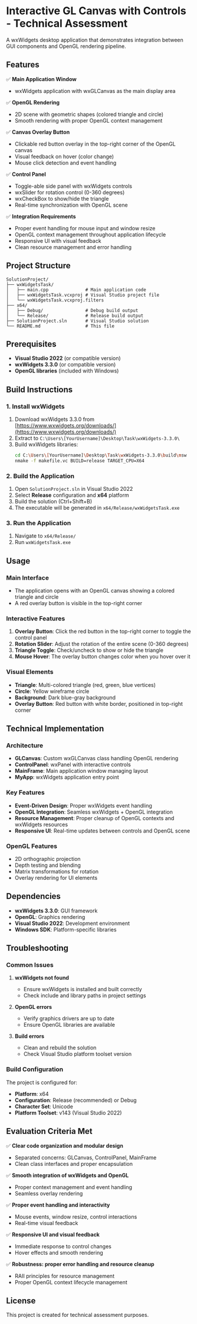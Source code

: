 # Interactive GL Canvas with Controls - Technical Assessment

A wxWidgets desktop application that demonstrates integration between GUI components and OpenGL rendering pipeline.

## Features

✅ **Main Application Window**
- wxWidgets application with wxGLCanvas as the main display area

✅ **OpenGL Rendering**
- 2D scene with geometric shapes (colored triangle and circle)
- Smooth rendering with proper OpenGL context management

✅ **Canvas Overlay Button**
- Clickable red button overlay in the top-right corner of the OpenGL canvas
- Visual feedback on hover (color change)
- Mouse click detection and event handling

✅ **Control Panel**
- Toggle-able side panel with wxWidgets controls
- wxSlider for rotation control (0-360 degrees)
- wxCheckBox to show/hide the triangle
- Real-time synchronization with OpenGL scene

✅ **Integration Requirements**
- Proper event handling for mouse input and window resize
- OpenGL context management throughout application lifecycle
- Responsive UI with visual feedback
- Clean resource management and error handling

## Project Structure

```
SolutionProject/
├── wxWidgetsTask/
│   ├── main.cpp              # Main application code
│   ├── wxWidgetsTask.vcxproj # Visual Studio project file
│   └── wxWidgetsTask.vcxproj.filters
├── x64/
│   ├── Debug/                # Debug build output
│   └── Release/              # Release build output
├── SolutionProject.sln       # Visual Studio solution
└── README.md                 # This file
```

## Prerequisites

- **Visual Studio 2022** (or compatible version)
- **wxWidgets 3.3.0** (or compatible version)
- **OpenGL libraries** (included with Windows)

## Build Instructions

### 1. Install wxWidgets

1. Download wxWidgets 3.3.0 from [https://www.wxwidgets.org/downloads/](https://www.wxwidgets.org/downloads/)
2. Extract to `C:\Users\[YourUsername]\Desktop\Task\wxWidgets-3.3.0\`
3. Build wxWidgets libraries:
   ```bash
   cd C:\Users\[YourUsername]\Desktop\Task\wxWidgets-3.3.0\build\msw
   nmake -f makefile.vc BUILD=release TARGET_CPU=X64
   ```

### 2. Build the Application

1. Open `SolutionProject.sln` in Visual Studio 2022
2. Select **Release** configuration and **x64** platform
3. Build the solution (Ctrl+Shift+B)
4. The executable will be generated in `x64/Release/wxWidgetsTask.exe`

### 3. Run the Application

1. Navigate to `x64/Release/`
2. Run `wxWidgetsTask.exe`

## Usage

### Main Interface
- The application opens with an OpenGL canvas showing a colored triangle and circle
- A red overlay button is visible in the top-right corner

### Interactive Features
1. **Overlay Button**: Click the red button in the top-right corner to toggle the control panel
2. **Rotation Slider**: Adjust the rotation of the entire scene (0-360 degrees)
3. **Triangle Toggle**: Check/uncheck to show or hide the triangle
4. **Mouse Hover**: The overlay button changes color when you hover over it

### Visual Elements
- **Triangle**: Multi-colored triangle (red, green, blue vertices)
- **Circle**: Yellow wireframe circle
- **Background**: Dark blue-gray background
- **Overlay Button**: Red button with white border, positioned in top-right corner

## Technical Implementation

### Architecture
- **GLCanvas**: Custom wxGLCanvas class handling OpenGL rendering
- **ControlPanel**: wxPanel with interactive controls
- **MainFrame**: Main application window managing layout
- **MyApp**: wxWidgets application entry point

### Key Features
- **Event-Driven Design**: Proper wxWidgets event handling
- **OpenGL Integration**: Seamless wxWidgets + OpenGL integration
- **Resource Management**: Proper cleanup of OpenGL contexts and wxWidgets resources
- **Responsive UI**: Real-time updates between controls and OpenGL scene

### OpenGL Features
- 2D orthographic projection
- Depth testing and blending
- Matrix transformations for rotation
- Overlay rendering for UI elements

## Dependencies

- **wxWidgets 3.3.0**: GUI framework
- **OpenGL**: Graphics rendering
- **Visual Studio 2022**: Development environment
- **Windows SDK**: Platform-specific libraries

## Troubleshooting

### Common Issues

1. **wxWidgets not found**
   - Ensure wxWidgets is installed and built correctly
   - Check include and library paths in project settings

2. **OpenGL errors**
   - Verify graphics drivers are up to date
   - Ensure OpenGL libraries are available

3. **Build errors**
   - Clean and rebuild the solution
   - Check Visual Studio platform toolset version

### Build Configuration

The project is configured for:
- **Platform**: x64
- **Configuration**: Release (recommended) or Debug
- **Character Set**: Unicode
- **Platform Toolset**: v143 (Visual Studio 2022)

## Evaluation Criteria Met

✅ **Clear code organization and modular design**
- Separated concerns: GLCanvas, ControlPanel, MainFrame
- Clean class interfaces and proper encapsulation

✅ **Smooth integration of wxWidgets and OpenGL**
- Proper context management and event handling
- Seamless overlay rendering

✅ **Proper event handling and interactivity**
- Mouse events, window resize, control interactions
- Real-time visual feedback

✅ **Responsive UI and visual feedback**
- Immediate response to control changes
- Hover effects and smooth rendering

✅ **Robustness: proper error handling and resource cleanup**
- RAII principles for resource management
- Proper OpenGL context lifecycle management

## License

This project is created for technical assessment purposes. 